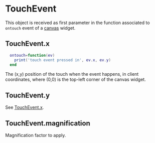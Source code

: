 # TouchEvent

This object is received as first parameter in the function associated
to `ontouch` event of a [canvas](dialog.md#dialogcanvas) widget.

## TouchEvent.x

```lua
  ontouch=function(ev)
    print('touch event pressed in', ev.x, ev.y)
  end
```

The (x,y) position of the touch when the event happens, in client
coordinates, where (0,0) is the top-left corner of the canvas widget.

## TouchEvent.y

See [TouchEvent.x](#toucheventx).

## TouchEvent.magnification

Magnification factor to apply.
